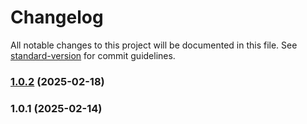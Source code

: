# Changelog

All notable changes to this project will be documented in this file. See [standard-version](https://github.com/conventional-changelog/standard-version) for commit guidelines.

### [1.0.2](https://github.com/joabssilveira/datacenter-lib-react-ts/compare/v1.0.1...v1.0.2) (2025-02-18)

### 1.0.1 (2025-02-14)
